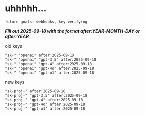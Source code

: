 # uhhhhh...

`future goals: webhooks, key verifying`



***Fill out 2025-09-18 with the format after:YEAR-MONTH-DAY or after:YEAR***

old keys
```
"sk-" "openai" after:2025-09-18
"sk-" "openai" "gpt-3.5" after:2025-09-18
"sk-" "openai" "gpt-4" after:2025-09-18
"sk-" "openai" "gpt-4o" after:2025-09-18
"sk-" "openai" "gpt-o1" after:2025-09-18
```

new keys
```
"sk-proj-" after:2025-09-18
"sk-proj-" "gpt-3.5" after:2025-09-18
"sk-proj-" "gpt-4" after:2025-09-18
"sk-proj-" "gpt-4o" after:2025-09-18
"sk-proj-" "gpt-o1" after:2025-09-18
```
